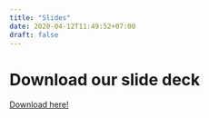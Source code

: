 ```yaml
---
title: "Slides"
date: 2020-04-12T11:49:52+07:00
draft: false
---
```


# Download our slide deck

[Download here!](https://www.dropbox.com/s/8cbkbcdihxbjcjl/GIt%20%26%20Github%20Workshop%20Slides.pdf?dl=0)
